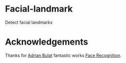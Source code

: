 # Facial-landmark
Detect facial landmarks
# Acknowledgements
Thanks for [Adrian Bulat](https://www.adrianbulat.com) fantastic works [Face Recognition](https://github.com/1adrianb/face-alignment).
